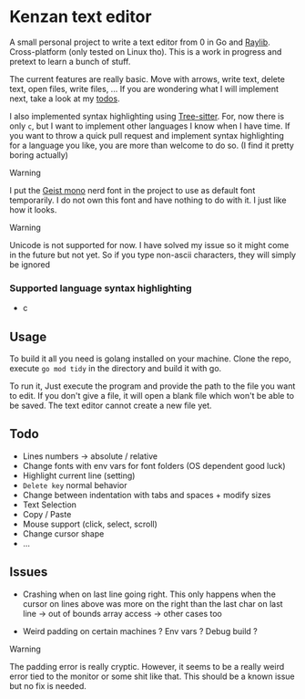 # Kenzan text editor

A small personal project to write a text editor from 0 in Go and [Raylib](https://www.raylib.com/). Cross-platform (only tested on Linux tho). This is a work in progress and pretext to learn a bunch of stuff.

The current features are really basic. Move with arrows, write text, delete text, open files, write files, ... If you are wondering what I will implement next, take a look at my [todos](#todo).

I also implemented syntax highlighting using [Tree-sitter](https://tree-sitter.github.io/tree-sitter/). For, now there is only `c`, but I want to implement other languages I know when I have time. If you want to throw a quick pull request and implement syntax highlighting for a language you like, you are more than welcome to do so. (I find it pretty boring actually)

> [!WARNING]
> I put the [Geist mono](https://vercel.com/font) nerd font in the project to use as default font temporarily. I do not own this font and have nothing to do with it. I just like how it looks. 

> [!WARNING]
> Unicode is not supported for now. I have solved my issue so it might come in the future but not yet. So if you type non-ascii characters, they will simply be ignored

### Supported language syntax highlighting

- c

## Usage

To build it all you need is golang installed on your machine. Clone the repo, execute `go mod tidy` in the directory and build it with go.

To run it, Just execute the program and provide the path to the file you want to edit. If you don't give a file, it will open a blank file which won't be able to be saved. The text editor cannot create a new file yet.

## Todo

- Lines numbers -> absolute / relative
- Change fonts with env vars for font folders (OS dependent good luck)
- Highlight current line (setting)
- `Delete key` normal behavior
- Change between indentation with tabs and spaces + modify sizes
- Text Selection
- Copy / Paste
- Mouse support (click, select, scroll)
- Change cursor shape
- ...

## Issues

- Crashing when on last line going right. This only happens when the cursor on lines above was more on the right than the last char on last line -> out of bounds array access -> other cases too

- Weird padding on certain machines ? Env vars ? Debug build ?

> [!WARNING]
> The padding error is really cryptic. However, it seems to be a really weird error tied to the monitor or some shit like that. This should be a known issue but no fix is needed.
